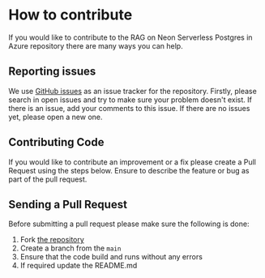 # How to contribute

If you would like to contribute to the RAG on Neon Serverless Postgres in Azure repository there are many ways you can help.

## Reporting issues

We use [GitHub issues](https://github.com/neondatabase-labs/rag-neon-postgres-openai-azure-python/issues) as an issue tracker for the repository. Firstly, please search in open issues and try to make sure your problem doesn't exist. If there is an issue, add your comments to this issue.
If there are no issues yet, please open a new one.

## Contributing Code

If you would like to contribute an improvement or a fix please create a Pull Request using the steps below. Ensure to describe the feature or bug as part of the pull request.

## Sending a Pull Request

Before submitting a pull request please make sure the following is done:

1. Fork [the repository](https://github.com/neondatabase-labs/rag-neon-postgres-openai-azure-python)
2. Create a branch from the `main`
3. Ensure that the code build and runs without any errors
4. If required update the README.md
